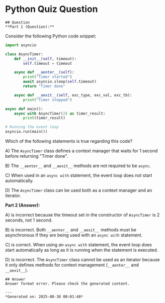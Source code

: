 # Python Quiz Question
    
    ## Question
    **Part 1 (Question):**

Consider the following Python code snippet:

```python
import asyncio

class AsyncTimer:
    def __init__(self, timeout):
        self.timeout = timeout

    async def __aenter__(self):
        print("Timer started")
        await asyncio.sleep(self.timeout)
        return "Timer done"

    async def __aexit__(self, exc_type, exc_val, exc_tb):
        print("Timer stopped")

async def main():
    async with AsyncTimer(2) as timer_result:
        print(timer_result)

# Running the event loop
asyncio.run(main())
```

Which of the following statements is true regarding this code?

A) The `AsyncTimer` class defines a context manager that waits for 1 second before returning "Timer done".

B) The `__aenter__` and `__aexit__` methods are not required to be `async`.

C) When used in an `async with` statement, the event loop does not start automatically.

D) The `AsyncTimer` class can be used both as a context manager and an iterator.

**Part 2 (Answer):**

A) is incorrect because the timeout set in the constructor of `AsyncTimer` is 2 seconds, not 1 second.

B) is incorrect. Both `__aenter__` and `__aexit__` methods must be asynchronous if they are being used with an `async with` statement.

C) is correct. When using an `async with` statement, the event loop does start automatically as long as it is running when the statement is executed.

D) is incorrect. The `AsyncTimer` class cannot be used as an iterator because it only defines methods for context management (`__aenter__` and `__aexit__`).
    
    ## Answer
    Answer format error. Please check the generated content.
    
    ---
    *Generated on: 2025-08-30 00:01:48*
    